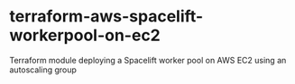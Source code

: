 # terraform-aws-spacelift-workerpool-on-ec2
Terraform module deploying a Spacelift worker pool on AWS EC2 using an autoscaling group
